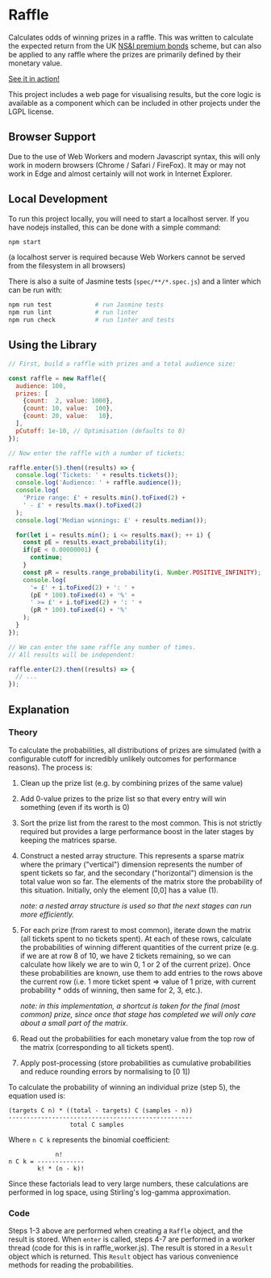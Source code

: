 # Raffle

Calculates odds of winning prizes in a raffle. This was written to
calculate the expected return from the UK
[NS&I premium bonds](https://www.nsandi.com/premium-bonds) scheme, but
can also be applied to any raffle where the prizes are primarily
defined by their monetary value.

[See it in action!](https://davidje13.github.io/Raffle/)

This project includes a web page for visualising results, but the core
logic is available as a component which can be included in other
projects under the LGPL license.

## Browser Support

Due to the use of Web Workers and modern Javascript syntax, this will
only work in modern browsers (Chrome / Safari / FireFox). It may or may
not work in Edge and almost certainly will not work in Internet
Explorer.

## Local Development

To run this project locally, you will need to start a localhost server.
If you have nodejs installed, this can be done with a simple command:

```sh
npm start
```

(a localhost server is required because Web Workers cannot be served
from the filesystem in all browsers)

There is also a suite of Jasmine tests (`spec/**/*.spec.js`) and a
linter which can be run with:

```sh
npm run test            # run Jasmine tests
npm run lint            # run linter
npm run check           # run linter and tests
```

## Using the Library

```javascript
// First, build a raffle with prizes and a total audience size:

const raffle = new Raffle({
  audience: 100,
  prizes: [
    {count:  2, value: 1000},
    {count: 10, value:  100},
    {count: 20, value:   10},
  ],
  pCutoff: 1e-10, // Optimisation (defaults to 0)
});

// Now enter the raffle with a number of tickets:

raffle.enter(5).then((results) => {
  console.log('Tickets: ' + results.tickets());
  console.log('Audience: ' + raffle.audience());
  console.log(
    'Prize range: £' + results.min().toFixed(2) +
    ' - £' + results.max().toFixed(2)
  );
  console.log('Median winnings: £' + results.median());

  for(let i = results.min(); i <= results.max(); ++ i) {
    const pE = results.exact_probability(i);
    if(pE < 0.00000001) {
      continue;
    }
    const pR = results.range_probability(i, Number.POSITIVE_INFINITY);
    console.log(
      '= £' + i.toFixed(2) + ': ' +
      (pE * 100).toFixed(4) + '%' +
      ' >= £' + i.toFixed(2) + ': ' +
      (pR * 100).toFixed(4) + '%'
    );
  }
});

// We can enter the same raffle any number of times.
// All results will be independent:

raffle.enter(2).then((results) => {
  // ...
});
```

## Explanation

### Theory

To calculate the probabilities, all distributions of prizes are
simulated (with a configurable cutoff for incredibly unlikely outcomes
for performance reasons). The process is:

1. Clean up the prize list (e.g. by combining prizes of the same value)

2. Add 0-value prizes to the prize list so that every entry will win
   something (even if its worth is 0)

3. Sort the prize list from the rarest to the most common. This is not
   strictly required but provides a large performance boost in the
   later stages by keeping the matrices sparse.

4. Construct a nested array structure. This represents a sparse matrix
   where the primary ("vertical") dimension represents the number of
   spent tickets so far, and the secondary ("horizontal") dimension is
   the total value won so far. The elements of the matrix store the
   probability of this situation. Initially, only the element [0,0] has
   a value (1).

   _note: a nested array structure is used so that the next stages can
   run more efficiently._

5. For each prize (from rarest to most common), iterate down the matrix
   (all tickets spent to no tickets spent). At each of these rows,
   calculate the probabilities of winning different quantities of the
   current prize (e.g. if we are at row 8 of 10, we have 2 tickets
   remaining, so we can calculate how likely we are to win 0, 1 or 2 of
   the current prize). Once these probabilities are known, use them to
   add entries to the rows above the current row (i.e. 1 more ticket
   spent => value of 1 prize, with current probability * odds of
   winning, then same for 2, 3, etc.).

   _note: in this implementation, a shortcut is taken for the final
   (most common) prize, since once that stage has completed we will
   only care about a small part of the matrix._

6. Read out the probabilities for each monetary value from the top row
   of the matrix (corresponding to all tickets spent).

7. Apply post-processing (store probabilities as cumulative
   probabilities and reduce rounding errors by normalising to [0 1])

To calculate the probability of winning an individual prize (step 5),
the equation used is:

```
(targets C n) * ((total - targets) C (samples - n))
---------------------------------------------------
                 total C samples
```

Where `n C k` represents the binomial coefficient:

```
             n!
n C k = -------------
        k! * (n - k)!
```

Since these factorials lead to very large numbers, these calculations
are performed in log space, using Stirling's log-gamma approximation.

### Code

Steps 1-3 above are performed when creating a `Raffle` object, and the
result is stored. When `enter` is called, steps 4-7 are performed in
a worker thread (code for this is in raffle_worker.js). The result is
stored in a `Result` object which is returned. This `Result` object
has various convenience methods for reading the probabilities.
